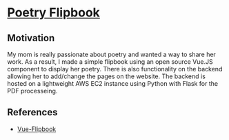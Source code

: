 # [Poetry Flipbook](http://dilse.life/)

## Motivation

My mom is really passionate about poetry and wanted a way to share her work. As a result, I made a simple flipbook using an open source Vue.JS component to display her poetry. There is also functionality on the backend allowing her to add/change the pages on the website. The backend is hosted on a lightweight AWS EC2 instance using Python with Flask for the PDF processeing.

## References
- [Vue-Flipbook](https://www.npmjs.com/package/flipbook-vue)
